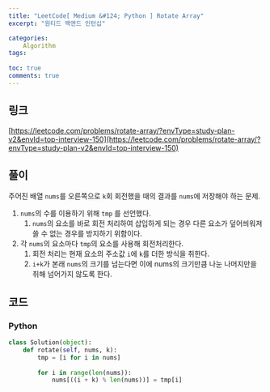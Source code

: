 ```yaml
---
title: "LeetCode[ Medium &#124; Python ] Rotate Array"
excerpt: "원티드 백엔드 인턴십"

categories:
    Algorithm
tags:
   
toc: true
comments: true
---
```


## 링크

[https://leetcode.com/problems/rotate-array/?envType=study-plan-v2&envId=top-interview-150](https://leetcode.com/problems/rotate-array/?envType=study-plan-v2&envId=top-interview-150)

## 풀이
주어진 배열 `nums`를 오른쪽으로 `k`회 회전했을 때의 결과를 `nums`에 저장해야 하는 문제.

1. `nums`의 수를 이용하기 위해 `tmp` 를 선언했다.
   1. `nums`의 요소를 바로 회전 처리하여 삽입하게 되는 경우 다른 요소가 덮어씌워져 쓸 수 없는 경우를 방지하기 위함이다. 
2. 각 `nums`의 요소마다 `tmp`의 요소를 사용해 회전처리한다.
   1. 회전 처리는 현재 요소의 주소값 `i`에 `k`를 더한 방식을 취한다.
   2. `i+k`가 본래 `nums`의 크기를 넘는다면 이에 nums의 크기만큼 나눈 나머지만을 취해 넘어가지 않도록 한다.

## 코드

### Python  
```python  
class Solution(object):
    def rotate(self, nums, k):
        tmp = [i for i in nums]
        
        for i in range(len(nums)):
            nums[((i + k) % len(nums))] = tmp[i]
```  

